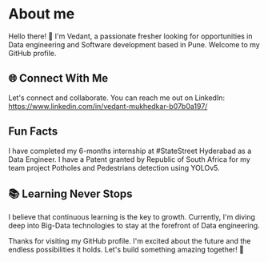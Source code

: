 # About me

Hello there! 👋 I'm Vedant, a passionate fresher looking for opportunities in Data engineering and Software development based in Pune. 
Welcome to my GitHub profile.

## 🌐 Connect With Me

Let's connect and collaborate.
You can reach me out on LinkedIn:  https://www.linkedin.com/in/vedant-mukhedkar-b07b0a197/

##  Fun Facts 

I have completed my 6-months internship at #StateStreet Hyderabad as a Data Engineer.
I have a Patent granted by Republic of South Africa for my team project Potholes and Pedestrians detection using YOLOv5.  

## 📚 Learning Never Stops

I believe that continuous learning is the key to growth. Currently, I'm diving deep into Big-Data technologies to stay at the forefront of Data engineering.

Thanks for visiting my GitHub profile. I'm excited about the future and the endless possibilities it holds. Let's build something amazing together! 🚀





<!---
vedantm-1110/vedantm-1110 is a ✨ special ✨ repository because its `README.md` (this file) appears on your GitHub profile.
You can click the Preview link to take a look at your changes.
--->
